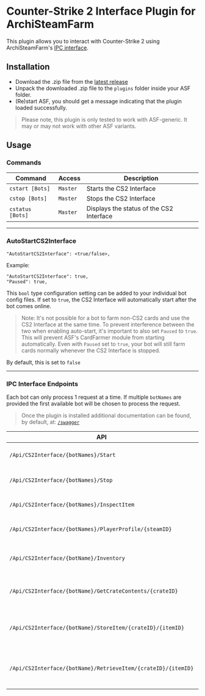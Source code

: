 # Counter-Strike 2 Interface Plugin for ArchiSteamFarm

This plugin allows you to interact with Counter-Strike 2 using ArchiSteamFarm's [IPC interface](https://github.com/JustArchiNET/ArchiSteamFarm/wiki/IPC).

## Installation

- Download the .zip file from the [latest release](https://github.com/Citrinate/CS2Interface/releases/latest)
- Unpack the downloaded .zip file to the `plugins` folder inside your ASF folder.
- (Re)start ASF, you should get a message indicating that the plugin loaded successfully. 

> Please note, this plugin is only tested to work with ASF-generic.  It may or may not work with other ASF variants.

## Usage

### Commands

Command | Access | Description
--- | --- | ---
`cstart [Bots]`|`Master`|Starts the CS2 Interface
`cstop [Bots]`|`Master`|Stops the CS2 Interface
`cstatus [Bots]`|`Master`|Displays the status of the CS2 Interface

---

### AutoStartCS2Interface

`"AutoStartCS2Interface": <true/false>,`

Example: 
```
"AutoStartCS2Interface": true,
"Paused": true,
```

This `bool` type configuration setting can be added to your individual bot config files.  If set to `true`, the CS2 Interface will automatically start after the bot comes online.

> Note: It's not possible for a bot to farm non-CS2 cards and use the CS2 Interface at the same time.  To prevent interference between the two when enabling auto-start, it's important to also set `Paused` to `true`.  This will prevent ASF's CardFarmer module from starting automatically.  Even with `Paused` set to `true`, your bot will still farm cards normally whenever the CS2 Interface is stopped.

By default, this is set to `false`

---

### IPC Interface Endpoints

Each bot can only process 1 request at a time.  If multiple `botNames` are provided the first available bot will be chosen to process the request.

> Once the plugin is installed additional documentation can be found, by default, at: [`/swagger`](http://localhost:1242/swagger)

API | Method | Parameters | Description
--- | --- | --- | ---
`/Api/CS2Interface/{botNames}/Start`|`GET`||Starts the CS2 Interface
`/Api/CS2Interface/{botNames}/Stop`|`GET`||Stops the CS2 Interface
`/Api/CS2Interface/{botNames}/InspectItem`|`GET`|`url`, `s`, `a`, `d`, `m`, `minimal`, `showDefs`|Inspect a CS2 Item
`/Api/CS2Interface/{botNames}/PlayerProfile/{steamID}`|`GET`||Get a CS2 player profile
`/Api/CS2Interface/{botName}/Inventory`|`GET`|`minimal`, `showDefs`|Get the given bot's CS2 inventory
`/Api/CS2Interface/{botName}/GetCrateContents/{crateID}`|`GET`|`minimal`, `showDefs`|Get the contents of the given bot's crate
`/Api/CS2Interface/{botName}/StoreItem/{crateID}/{itemID}`|`GET`||Stores an item into the specified crate
`/Api/CS2Interface/{botName}/RetrieveItem/{crateID}/{itemID}`|`GET`||Retrieves an item from the specified crate